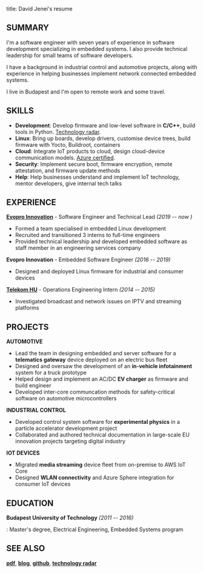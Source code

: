 title: David Jenei's resume

SUMMARY
-------

I'm a software engineer with seven years of experience in software
development specializing in embedded systems. I also provide technical
leadership for small teams of software developers.

I have a background in industrial control and automotive projects, along
with experience in helping businesses implement network connected
embedded systems.

I live in Budapest and I'm open to remote work and some travel.

SKILLS
------

-   **Development**: Develop firmware and low-level software in
    **C/C++**, build tools in Python. [Technology radar].
-   **Linux**: Bring up boards, develop drivers, customise device trees,
    build firmware with Yocto, Buildroot, containers
-   **Cloud**: Integrate IoT products to cloud, design cloud-device
    communication models. [Azure certified].
-   **Security**: Implement secure boot, firmware encryption, remote
    attestation, and firmware update methods
-   **Help**: Help businesses understand and implement IoT technology,
    mentor developers, give internal tech talks

EXPERIENCE
----------

**[Evopro Innovation]** - Software Engineer and Technical Lead *(2019 --
now )*

-   Formed a team specialised in embedded Linux development
-   Recruited and transitioned 3 interns to full-time engineers
-   Provided technical leadership and developed embedded software as
    staff member in an engineering services company

**Evopro Innovation** - Embedded Software Engineer *(2016 -- 2019)*

-   Designed and deployed Linux firmware for industrial and consumer
    devices

**[Telekom HU]** - Operations Engineering Intern *(2014 -- 2015)*

-   Investigated broadcast and network issues on IPTV and streaming
    platforms

PROJECTS
--------

**AUTOMOTIVE**

-   Lead the team in designing embedded and server software for a
    **telematics gateway** device deployed on an electric bus fleet
-   Designed and oversaw the development of an **in-vehicle
    infotainment** system for a truck prototype
-   Helped design and implement an AC/DC **EV charger** as firmware and
    build engineer
-   Developed inter-core communcation methods for safety-critical
    software on automotive microcontrollers

**INDUSTRIAL CONTROL**

-   Developed control system software for **experimental physics** in a
    particle accelerator development project
-   Collaborated and authored technical documentation in large-scale EU
    innovation projects targeting digital industry

**IOT DEVICES**

-   Migrated **media streaming** device fleet from on-premise to AWS IoT
    Core
-   Designed **WLAN connectivity** and Azure Sphere integration for
    consumer IoT devices

EDUCATION
---------

**Budapest University of Technology** *(2011 -- 2016)*

: Master's degree, Electrical Engineering, Embedded Systems program

SEE ALSO
--------

**[pdf]**, **[blog]**, **[github]**, **[technology radar]**

  [SUMMARY]: #summary
  [SKILLS]: #skills
  [EXPERIENCE]: #experience
  [PROJECTS]: #projects
  [EDUCATION]: #education
  [SEE ALSO]: #see-also
  [Technology radar]: https://davidjenei.com/radar.html
  [technology radar]: https://davidjenei.com/radar.html
  [Azure certified]: https://www.credly.com/badges/a43303af-9b57-4618-a2a8-91cbc8bce3e1
  [Evopro Innovation]: https://www.eilabs.com
  [Telekom HU]: https://www.telekom.hu/lakossagi
  [pdf]: http://davidjenei.com/david-jenei-cv.pdf
  [blog]: http://davidjenei.com/blog/blog.html
  [github]: https://github.com/davidjenei
